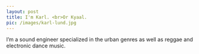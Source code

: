 ```yaml
---
layout: post
title: I'm Karl. <br>Or Kyaal.
pic: /images/karl-lund.jpg
---
```

I’m a sound engineer specialized in the urban genres as well as reggae and electronic dance music.
